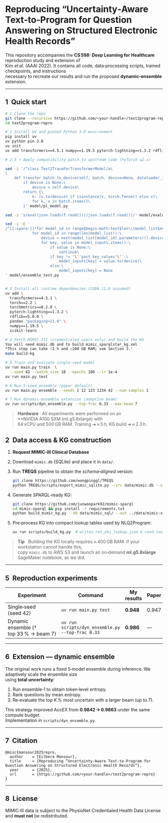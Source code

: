 # Reproducing “Uncertainty‑Aware Text‑to‑Program for Question Answering on Structured Electronic Health Records”

This repository accompanies the **CS 598: Deep Learning for Healthcare** reproduction study and extension of  
Kim *et al.* (AAAI 2022). It contains all code, data‑processing scripts, trained checkpoints, and instructions  
necessary to recreate our results and run the proposed **dynamic‑ensemble** extension.

---

## 1  Quick start

```bash
# 1 Clone the repo 
git clone --recursive https://github.com/<your‑handle>/text2program‑repro.git
cd text2program‑repro

# 2 Install UV and pinned Python 3.8 environment
pip install uv
uv python pin 3.8
uv init
uv add transformers==4.5.1 numpy==1.19.5 pytorch-lightning==1.3.2 rdflib==5.0.0 pandas "packaging<21.0" sumeval torchmetrics==0.2.0 torch==2.2 scikit-learn

# 2.5 ⚡ Apply compatibility patch to upstream code (PyTorch ≥2.x)

sed -i '/^class Text2TraceForTransformerModel/a\
\
    def transfer_batch_to_device(self, batch, device=None, dataloader_idx=0):\
        if device is None:\
            device = self.device\
        return {\
            k: (v.to(device) if isinstance(v, torch.Tensor) else v)\
            for k, v in batch.items()\
        }' model/pl_model.py

sed -i 's/eval(json.loads(f.read()))/json.loads(f.read())/' model/evaluation.py

sed -i -E '
/^[[:space:]]*for model_id in range$begin:math:text$len\\(model_list$end:math:text$\):/,/^[[:space:]]*model_inputs$begin:math:display$key$end:math:display$ = None/ c\
            for model_id in range(len(model_list)):\
                device = next(model_list[model_id].parameters()).device  # model'\''s home GPU\
                for key, value in model_inputs.items():\
                    if value is None:\
                        continue\
                    if key != '\''past_key_values'\'':\
                        model_inputs[key] = value.to(device)\
                    else:\
                        model_inputs[key] = None
' model/ensemble_test.py


# 3 Install all runtime dependencies (CUDA 11.8 assumed)
uv add \
  transformers==4.5.1 \
  torch==2.2 \
  torchmetrics==0.2.0 \
  pytorch-lightning==1.3.2 \
  rdflib==5.0.0 \
  pandas "packaging<21.0" \
  numpy==1.19.5 \
  scikit-learn

# 4 Fetch MIMIC‑III (credentialed users only) and build the KG
You will need mimic.db and to build mimic_sparqlstar_kg.xml
*This step can take >2 h and >200 GB RAM; see Section 3.*
make build-kg

# 5 Train and evaluate single‑seed model
uv run main.py train  \
  --seed 42 --batch_size 18 --epochs 100 --lr 1e-4
uv run main.py test

# 6 Run 5‑seed ensemble (paper default)
uv run main.py ensemble --seeds 1 12 123 1234 42 --num-samples 1

# 7 Run dynamic‑ensemble extension (adaptive beam)
uv run scripts/dyn_ensemble.py --top-frac 0.33 --max-beam 7
```

> **Hardware**   All experiments were performed on an **NVIDIA A100 SXM (ml.g5.8xlarge) with  
> 64 vCPU and 500 GB RAM.  Training ➜ ≈ 5 h; KG build ➜ ≈ 2.3 h.

## 2  Data access & KG construction

1. **Request MIMIC‑III Clinical Database**  
2. Download `mimic.db` (SQLite) and place it in `data/`.  
3. Run **TREQS** pipeline to obtain the *schema‑aligned* version:

   ```bash
   git clone https://github.com/wangpinggl/TREQS
   python TREQS/scripts/export_mimic_sqlite.py --src data/mimic.db --out data/mimic_sql/
   ```

3. Generate *SPARQL*‑ready KG:

   ```bash
   git clone https://github.com/junwoopark92/mimic-sparql
   cd mimic-sparql && pip install -r requirements.txt
   python build_mimic_kg.py --db data/mimic_sql/ --out ../data/mimic-sparqlstar.xml
   ```

4. Pre‑process KG into compact lookup tables used by NLQ2Program:

   ```bash
   uv run scripts/build_kg.py  # writes rel_obj_lookup.json & cond_lookup.json
   ```

> **Tip**   Building the KG locally requires ≈ 400 GB RAM. If your workstation cannot handle this,  
> copy `mimic.db` to AWS S3 and launch an on‑demand **ml.g5.8xlarge** SageMaker notebook, as we did.

---

## 5  Reproduction experiments

| Experiment                              | Command                                                | My results | Paper |
|-----------------------------------------|--------------------------------------------------------|-----------|-------|
| Single‑seed (seed 42)                   | `uv run main.py test`                                  | **0.948** | 0.947 |
| Dynamic ensemble († top 33 % → beam 7)  | `uv run scripts/dyn_ensemble.py --top-frac 0.33`       | **0.986** |   —   |


---

## 6  Extension — dynamic ensemble

The original work runs a fixed 5‑model ensemble during inference. We adaptively scale the ensemble size  
using **total uncertainty**:

1. Run ensemble‑1 to obtain token‑level entropy.  
2. Rank questions by mean entropy.  
3. Re‑evaluate the top *K %* most uncertain with a larger beam (up to 7).

This strategy improved AccEX from **0.9842 → 0.9863** under the same compute budget.  
Implementation in `scripts/dyn_ensemble.py`.

---

## 7  Citation

```text
@misc{mansour2025repro,
  author    = {Eilbera Mansour},
  title     = {Reproducing “Uncertainty‑Aware Text‑to‑Program for Question Answering on Structured Electronic Health Records”},
  year      = {2025},
  url       = {https://github.com/<your‑handle>/text2program‑repro}
}
```

---

## 8  License

MIMIC‑III data is subject to the PhysioNet Credentialed Health Data License and **must not** be redistributed.






